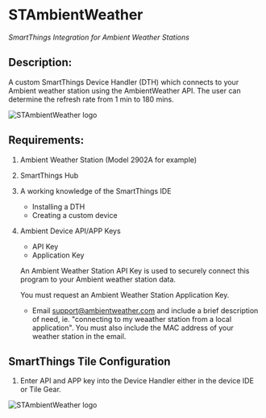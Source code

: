 # STAmbientWeather
*SmartThings Integration for Ambient Weather Stations*

## Description:

A custom SmartThings Device Handler (DTH) which connects to your Ambient weather station using the AmbientWeather API.  The user can determine the refresh rate from 1 min to 180 mins.

![STAmbientWeather logo](https://raw.githubusercontent.com/KurtSanders/STAmbientWeather/master/images/STMobileClient.PNG)

## Requirements:
1. Ambient Weather Station (Model 2902A for example)
2. SmartThings Hub
3. A working knowledge of the SmartThings IDE
	* Installing a DTH
	* Creating a custom device
4. Ambient Device API/APP Keys
	* API Key
	* Application Key
 
	An Ambient Weather Station API Key is used to securely connect this program to your Ambient weather station data. 
	
	You must request an Ambient Weather Station Application Key.
	 
	* Email [support@ambientweather.com](mailto:support@ambientweather.com) and include a brief description of need, ie. "connecting to my weaather station from a local application". You must also include the MAC address of your weather station in the email.

## SmartThings Tile Configuration
1. Enter API and APP key into the Device Handler either in the device IDE or Tile Gear.

![STAmbientWeather logo](https://raw.githubusercontent.com/KurtSanders/STAmbientWeather/master/images/STMobileClientSettings.jpg)


